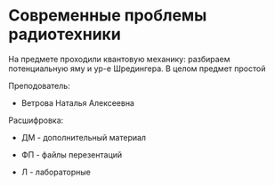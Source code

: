 # Современные проблемы радиотехники

На предмете проходили квантовую механику: разбираем потенциальную яму и ур-е Шредингера. В целом предмет простой

Преподователь:

* Ветрова Наталья Алексеевна

Расшифровка:

* ДМ - дополнительный материал

* ФП - файлы перезентаций

* Л - лабораторные
